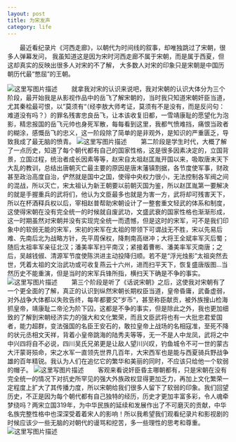 ```yaml
---
layout: post
title: 为宋发声
category: life
---
```

&#8195;&#8195;最近看纪录片《河西走廊》，以朝代为时间线的叙事，却唯独跳过了宋朝，很多人弹幕发问，
我虽知道这是因为宋时河西走廊不属于宋朝，而是属于西夏，但这却真实的反映出很多人对宋的不了解，
大多数人对宋的印象只是宋朝是中国历朝历代最“憋屈”的王朝。

![这里写图片描述](https://img-blog.csdn.net/20180809152507884?watermark/2/text/aHR0cHM6Ly9ibG9nLmNzZG4ubmV0L0NhaWRlMw==/font/5a6L5L2T/fontsize/400/fill/I0JBQkFCMA==/dissolve/70)
&#8195;&#8195;就拿我对宋的认识来说吧，我对宋朝的认识大体分为三个阶段，最开始我是从影视作品中的岳飞了解宋朝的，当时我只知道宋朝奸臣当道，尤其秦桧最可恨，以”莫须有“（经李敖大师考证，莫须有不是没有，而是反问句：难道没有吗？）的罪名残害忠良岳飞，让本该收复旧都，一雪靖康耻的愿望化为泡影，精忠报国的岳飞元帅也身死军散，每每看到这里，我都气愤难挡，痛恨当政者的糊涂，感慨岳飞的忠义，这一阶段除了简单的是非观外，是知识的严重匮乏，导致我成了最无脑的愤青。
![这里写图片描述](https://img-blog.csdn.net/20180809152518887?watermark/2/text/aHR0cHM6Ly9ibG9nLmNzZG4ubmV0L0NhaWRlMw==/font/5a6L5L2T/fontsize/400/fill/I0JBQkFCMA==/dissolve/70)
&#8195;&#8195;第二阶段是学生时代，大概了解了一点历史，知道了每个朝代都有自己的国家性格，这是很多因素决定的，立国背景，立国过程，统治者成长因素等等，赵宋自太祖赵匡胤开国以来，吸取唐末天下大乱的教训，总结出唐朝灭亡最主要的原因是唐末藩镇割据，各节度使军事，财政甚至政治高度自治，俨然就是国中之国，使得中央权力很小，无法控制各军阀之间的混战，所以灭亡，宋太祖认为新王朝要以前朝灭国为鉴，所以赵匡胤第一要解决的就是手握重兵的武将们，他认为文臣最多也就是为害一方，武将却可残害天下，所以在杯酒释兵权以后，宰相赵普帮助宋朝设计了一整套重文轻武的体系和制度，这使得宋朝在没有完全统一的时候就自废武功，文盛武衰的国家性格也渐渐形成，这一时期虽然对宋朝并没有实现完全统一而遗憾，但是这时的宋军，可不是我们印象中的软弱无能的宋军，宋初的宋军在太祖的带领下可谓战无不胜，宋以先易后难、先南后北为战略方针，先平周保权，降荆南高继冲；大将王全斌率军灭后蜀；随后太祖率军亲征北汉；潘美率军扫平南汉；紧接着曹彬、潘美率军灭南唐；之后，吴越钱俶、清源军节度使陈洪进主动投降归顺。若不是“浮光烛影”太祖突然去世，凭着太祖的文治武功或可收复燕云十六州，进而扫平天下，恢复盛唐版图...当然历史不能重演，但是当时的宋军兵锋所指，横扫天下确是不争的事实。
![这里写图片描述](https://img-blog.csdn.net/20180809152531592?watermark/2/text/aHR0cHM6Ly9ibG9nLmNzZG4ubmV0L0NhaWRlMw==/font/5a6L5L2T/fontsize/400/fill/I0JBQkFCMA==/dissolve/70)
&#8195;&#8195;第三个阶段是听了《话说宋朝》之后，这使我对宋朝有了一个更全面的了解，真正的认识到纵然宋朝长期权臣当道，皇帝昏庸，武备虚弱，对外战争大体都以失败告终，每年都要交”岁币“，甚至称臣献贡，被外族搜山检海抓皇帝，靖康耻二帝沦为阶下囚，这都是不争的事实，但是除此之外，我也更加细致的了解到宋朝经济实力的强大和文化繁荣，而且文臣武将也有一大批忠君爱国者，能力超群，变法强国的名臣王安石的，敢拉皇帝上战场的名相寇准，至死不降的状元丞相文天祥，背着小皇帝跳海的陆秀夫等等，无一不是人中龙凤，武将之中中兴四将自不必说，四川吴氏兄弟更是让敌人望川兴叹，钓鱼城令不可一世的蒙古大汗蒙哥殒命，宋之水军一直领先世界几百年，大宋西军也是能与西夏骑兵野战争雄的百年精锐。我认为人们在追忆它的繁华和美丽的同时，不应该只给他一个软弱的帽子。
![这里写图片描述](https://img-blog.csdn.net/20180809152543148?watermark/2/text/aHR0cHM6Ly9ibG9nLmNzZG4ubmV0L0NhaWRlMw==/font/5a6L5L2T/fontsize/400/fill/I0JBQkFCMA==/dissolve/70)
&#8195;&#8195;客观来看说奸臣昏主哪朝都有，只是宋朝在没有完全统一的情况下对抗史所罕见的强大外族政权显得更加乏力，再加上文化繁荣一定程度上扩大了其传播力度，所以宋朝给我们很多人留下了软弱的印象。我们回望历史，不正是因为每个朝代都有自己独特的经历，历史才更加丰富多彩，令人魂牵梦绕吗？两宋立国319年，为中华民族的延续和发展作出了不可磨灭的贡献，中华名族完整性格中也深深受着着宋人的影响！所以我希望我们观看纪录片和影视剧的时候应该少一些无脑的对朝代的谩骂和挖苦，多一些理性的思考和尊重。
![这里写图片描述](https://img-blog.csdn.net/20180809152554440?watermark/2/text/aHR0cHM6Ly9ibG9nLmNzZG4ubmV0L0NhaWRlMw==/font/5a6L5L2T/fontsize/400/fill/I0JBQkFCMA==/dissolve/70)